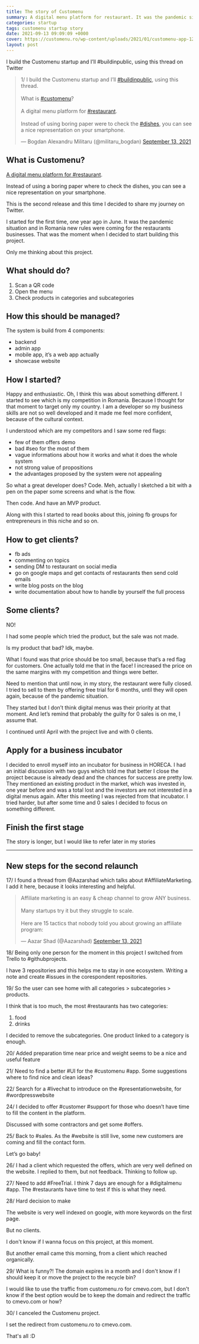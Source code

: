 ```yaml
---
title: The story of Customenu
summary: A digital menu platform for restaurant. It was the pandemic situation and in Romania new rules were coming for the restaurants businesses. That was the moment when I decided to start building this project.
categories: startup
tags: customenu startup story
date: 2021-09-13 09:09:09 +0000
cover: https://customenu.ro/wp-content/uploads/2021/01/customenu-app-1200x867.png
layout: post
---
```


I build the Customenu startup and I’ll #buildinpublic, using this thread on Twitter

<blockquote class="twitter-tweet"><p lang="en" dir="ltr">1/ I build the Customenu startup and I’ll <a href="https://twitter.com/hashtag/buildinpublic?src=hash&amp;ref_src=twsrc%5Etfw">#buildinpublic</a>, using this thread.<br><br>What is <a href="https://twitter.com/hashtag/customenu?src=hash&amp;ref_src=twsrc%5Etfw">#customenu</a>?<br><br>A digital menu platform for <a href="https://twitter.com/hashtag/restaurant?src=hash&amp;ref_src=twsrc%5Etfw">#restaurant</a>.<br><br>Instead of using boring paper were to check the <a href="https://twitter.com/hashtag/dishes?src=hash&amp;ref_src=twsrc%5Etfw">#dishes</a>, you can see a nice representation on your smartphone.</p>&mdash; Bogdan Alexandru Militaru (@militaru_bogdan) <a href="https://twitter.com/militaru_bogdan/status/1437300649822150656?ref_src=twsrc%5Etfw">September 13, 2021</a></blockquote> <script async src="https://platform.twitter.com/widgets.js" charset="utf-8"></script>

## What is Customenu?

[A digital menu platform for #restaurant](https://customenu.ro/en).

Instead of using a boring paper where to check the dishes, you can see a nice representation on your smartphone.

This is the second release and this time I decided to share my journey on Twitter. 

I started for the first time, one year ago in June. It was the pandemic situation and in Romania new rules were coming for the restaurants businesses. That was the moment when I decided to start building this project.

Only me thinking about this project.

## What should do?

1. Scan a QR code
2. Open the menu
3. Check products in categories and subcategories

## How this should be managed?

The system is build from 4 components:
- backend
- admin app
- mobile app, it’s a web app actually
- showcase website 

## How I started?

Happy and enthusiastic. Oh, I think this was about something different. I started to see which is my competition in Romania. Because I thought for that moment to target only my country. I am a developer so my business skills are not so well developed and it made me feel more confident, because of the cultural context.

I understood which are my competitors and I saw some red flags:

- few of them offers demo
- bad #seo for the most of them
- vague informations about how it works and what it does the whole system
- not strong value of propositions
- the advantages proposed by the system were not appealing

So what a great developer does?
Code. Meh, actually I sketched a bit with a pen on the paper some screens and what is the flow.

Then code. And have an MVP product.

Along with this I started to read books about this, joining fb groups for entrepreneurs in this niche and so on.

## How to get clients?

- fb ads
- commenting on topics
- sending DM to restaurant on social media
- go on google maps and get contacts of restaurants then send cold emails
- write blog posts on the blog
- write documentation about how to handle by yourself the full process

## Some clients?

NO! 

I had some people which tried the product, but the sale was not made.

Is my product that bad? Idk, maybe.

What I found was that price should be too small, because that’s a red flag for customers. One actually told me that in the face! I increased the price on the same margins with my competition and things were better.

Need to mention that until now, in my story, the restaurant were fully closed. I tried to sell to them by offering free trial for 6 months, until they will open again, because of the pandemic situation.

They started but I don’t think digital menus was their priority at that moment. And let’s remind that probably the guilty for 0 sales is on me, I assume that.

I continued until April with the project live and with 0 clients. 

## Apply for a business incubator

I decided to enroll myself into an incubator for business in HORECA. I had an initial discussion with two guys which told me that better I close the project because is already dead and the chances for success are pretty low. They mentioned an existing product in the market, which was invested in, one year before and was a total lost and the investors are not interested in a digital menus again. After this meeting I was rejected from that incubator. I tried harder, but after some time and 0 sales I decided to focus on something different.

## Finish the first stage

The story is longer, but I would like to refer later in my stories 

<hr>

## New steps for the second relaunch

17/ I found a thread from @Aazarshad which talks about #AffiliateMarketing. I add it here, because it looks interesting and helpful.

<blockquote class="twitter-tweet"><p lang="en" dir="ltr">Affiliate marketing is an easy &amp; cheap channel to grow ANY business.<br><br>Many startups try it but they struggle to scale.<br><br>Here are 15 tactics that nobody told you about growing an affiliate program:</p>&mdash; Aazar Shad (@Aazarshad) <a href="https://twitter.com/Aazarshad/status/1437400686321307652?ref_src=twsrc%5Etfw">September 13, 2021</a></blockquote> <script async src="https://platform.twitter.com/widgets.js" charset="utf-8"></script>

18/ Being only one person for the moment in this project I switched from Trello to #githubprojects. 

I have 3 repositories and this helps me to stay in one ecosystem. Writing a note and create #issues in the corespondent repositories.

19/ So the user can see home with all categories > subcategories > products.

I think that is too much, the most #restaurants has two categories:
1. food
2. drinks

I decided to remove the subcategories. One product linked to a category is enough.

20/ Added preparation time near price and weight seems to be a nice and useful feature

21/ Need to find a better #UI for the #customenu #app. Some suggestions where to find nice and clean ideas?

22/ Search for a #livechat to introduce on the #presentationwebsite, for #wordpresswebsite

24/ I decided to offer #customer #support for those who doesn’t have time to fill the content in the platform.

Discussed with some contractors and get some #offers.

25/ Back to #sales. As the #website is still live, some new customers are coming and fill the contact form.

Let’s go baby!

26/ I had a client which requested the offers, which are very well defined on the website. I replied to them, but not feedback. Thinking to follow up.


27/ Need to add #FreeTrial. I think 7 days are enough for a #digitalmenu #app. The #restaurants have time to test if this is what they need.


28/ Hard decision to make

The website is very well indexed on google, with more keywords on the first page.

But no clients.

I don't know if I wanna focus on this project, at this moment.

But another email came this morning, from a client which reached organically.

29/ What is funny?! The domain expires in a month and I don't know if I should keep it or move the project to the recycle bin?

I would like to use the traffic from customenu.ro for cmevo.com, but I don't know if the best option would be to keep the domain and redirect the traffic to cmevo.com or how?

30/ I canceled the Customenu project.

I set the redirect from customenu.ro to cmevo.com.

That's all :D

